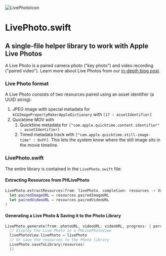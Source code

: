 ![LivePhotoIcon](https://support.apple.com/library/content/dam/edam/applecare/images/en_US/ios/iphoto/ios11-camera-live-photo-icon.png)
# LivePhoto.swift
## A single-file helper library to work with Apple Live Photos

A Live Photo is a paired camera photo ("key photo") and video recording ("paired video").
Learn more about Live Photos from our [in-depth blog post](https://www.limit-point.com/blog/2018/live-photos).

### Live Photo format
A Live Photo consists of two resources paired using an asset identifier (a UUID string):
1. JPEG image with special metadata for `kCGImagePropertyMakerAppleDictionary` with `[17 : assetIdentifier]`
2. Quicktime MOV with
     1. Quicktime metadata for `["com.apple.quicktime.content.identifier" : assetIdentifier]`
     2. Timed metadata track with `["com.apple.quicktime.still-image-time" : 0xFF]`.  This lets the system know where the still image sits in the movie timeline.

### LivePhoto.swift
The entire library is contained in the `LivePhoto.swift` file:

#### Extracting Resources from PHLivePhoto
```swift
LivePhoto.extractResources(from: livePhoto, completion: resources -> Void) {
  let pairedImageURL = resources.pairedImageURL
  let pairedVideoURL = resources.pairedVideoURL
}
```
#### Generating a Live Photo & Saving it to the Photo Library
```swift
LivePhoto.generate(from: photoURL, videoURL: videoURL, progress: { percent in }, completion: { livePhoto, resources in
  // Display the Live Photo in a PHLivePhotoView
  livePhotoView.livePhoto = livePhoto
  // Or save the resources to the Photo library
  LivePhoto.saveToLibrary(resources)
  })
```
